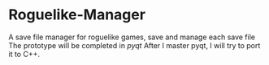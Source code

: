 # Roguelike-Manager
A save file manager for roguelike games, save and manage each save file
The prototype will be completed in *pyqt*
After I master pyqt, I will try to port it to C++.
